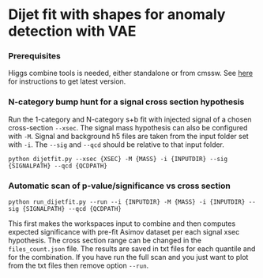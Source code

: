 # Dijet fit with shapes for anomaly detection with VAE

### Prerequisites

Higgs combine tools is needed, either standalone or from cmssw. See [here](http://cms-analysis.github.io/HiggsAnalysis-CombinedLimit/) for instructions to get latest version.

### N-category bump hunt for a signal cross section hypothesis

Run the 1-category and N-category s+b fit with injected signal of a chosen cross-section `--xsec`. The signal mass hypothesis can also be configured with `-M`. Signal and background
h5 files are taken from the input folder set with `-i`. The `--sig` and `--qcd` should be relative to that input folder.

```
python dijetfit.py --xsec {XSEC} -M {MASS} -i {INPUTDIR} --sig {SIGNALPATH} --qcd {QCDPATH}
```

### Automatic scan of p-value/significance vs cross section

```
python run_dijetfit.py --run --i {INPUTDIR} -M {MASS} -i {INPUTDIR} --sig {SIGNALPATH} --qcd {QCDPATH}
```

This first makes the workspaces input to combine and then computes expected significance with pre-fit Asimov dataset per each signal xsec hypothesis.
The cross section range can be changed in the `files_count.json` file. The results are saved in txt files for each quantile and for the combination. If you have run the full scan and you just
want to plot from the txt files then remove option `--run`.
